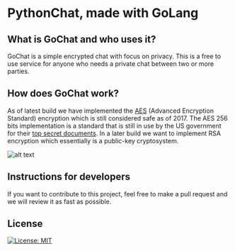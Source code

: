 # PythonChat, made with GoLang

## What is GoChat and who uses it?
  GoChat is a simple encrypted chat with focus on privacy. This is a free to use service for anyone who needs a private chat between two or more parties.

## How does GoChat work?
  As of latest build we have implemented the [AES][ed562d5e] (Advanced Encryption Standard) encryption which is still considered safe as of 2017. The AES 256 bits implementation is a standard that is still in use by the US government for their [top secret documents][813bf0e5]. In a later build we want to implement RSA encryption which essentially is a public-key cryptosystem.

  ![alt text](http://bildr.no/image/VlhKMUIy.jpeg)


## Instructions for developers
  If you want to contribute to this project, feel free to make a pull request and we will review it as fast as possible.

## License
[![License: MIT](https://img.shields.io/badge/License-MIT-yellow.svg)](https://opensource.org/licenses/MIT)



[ed562d5e]: https://en.wikipedia.org/wiki/Advanced_Encryption_Standard "Advanced Encryption Standard"

[813bf0e5]: https://en.wikipedia.org/wiki/Advanced_Encryption_Standard#Security "AES Security"
